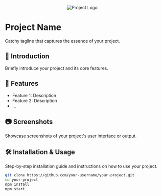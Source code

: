 
<p align="center">
  <img src="project-logo.png" alt="Project Logo">
</p>

# Project Name

Catchy tagline that captures the essence of your project.

## 🚀 Introduction

Briefly introduce your project and its core features.

## 🌟 Features

- Feature 1: Description
- Feature 2: Description
- ...

## 📷 Screenshots

Showcase screenshots of your project's user interface or output.

## 🛠️ Installation & Usage

Step-by-step installation guide and instructions on how to use your project.

```bash
git clone https://github.com/your-username/your-project.git
cd your-project
npm install
npm start
